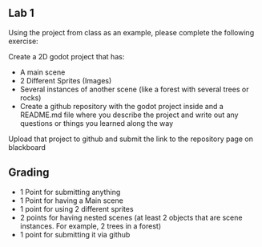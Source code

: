 ## Lab 1
Using the project from class as an example, please complete the following exercise:

  Create a 2D godot project that has:
  - A main scene
  - 2 Different Sprites (Images)
  - Several instances of another scene (like a forest with several trees or rocks)
  - Create a github repository with the godot project inside and a README.md file where you describe the project and write out any questions or things you learned along the way

Upload that project to github and submit the link to the repository page on blackboard

## Grading
- 1 Point for submitting anything
- 1 Point for having a Main scene
- 1 point for using 2 different sprites
- 2 points for having nested scenes (at least 2 objects that are scene instances. For example, 2 trees in a forest)
- 1 point for submitting it via github

